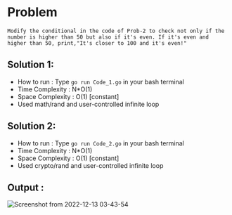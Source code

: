 # Problem
```
Modify the conditional in the code of Prob-2 to check not only if the  number is higher than 50 but also if it's even. If it's even and higher than 50, print,"It's closer to 100 and it's even!"
```

## Solution 1: 

* How to run : Type `go run Code_1.go` in your bash terminal
* Time Complexity : N*O(1)
* Space Complexity : O(1) [constant]
* Used math/rand and user-controlled infinite loop

## Solution 2:

* How to run : Type `go run Code_2.go` in your bash terminal
* Time Complexity : N*O(1)
* Space Complexity : O(1) [constant]
* Used crypto/rand and user-controlled infinite loop

## Output :
![Screenshot from 2022-12-13 03-43-54](https://user-images.githubusercontent.com/73513838/207167724-6ed10182-7700-4340-a409-a1da710e2126.png)
